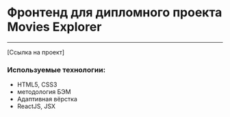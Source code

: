 # Фронтенд для дипломного проекта Movies Explorer

----
[Ссылка на проект]

### Используемые технологии:

- HTML5, CSS3
- методология БЭМ
- Адаптивная вёрстка
- ReactJS, JSX
